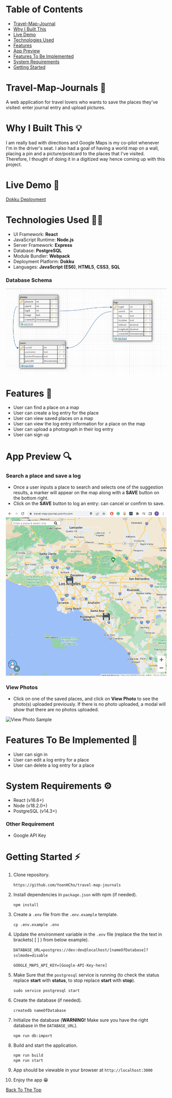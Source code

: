 # Table of Contents
* [Travel-Map-Journal](#travel-map-journal-flightdeparture)
* [Why I Built This](#why-i-built-this-bulb)
* [Live Demo](#live-demo-link)
* [Technologies Used](#technologies-used-🧑‍💻)
* [Features](#features-📝)
* [App Preview](#app-preview-mag)
* [Features To Be Implemented](#feature-to-be-implemented-🔭)
* [System Requirements](#system-requirements-gear)
* [Getting Started](#getting-started-⚡)

# Travel-Map-Journals :flight_departure:
A web application for travel lovers who wants to save the places they've visited:
enter journal entry and upload pictures.

# Why I Built This :bulb:
I am really bad with directions and Google Maps is my co-pilot whenever I'm in the
driver's seat. I also had a goal of having a world map on a wall, placing a pin
and a picture/postcard to the places that I've visited. Therefore, I thought of
doing it in a digitized way hence coming up with this project.

# Live Demo :link:
[Dokku Deployment](https://travel-map-journal.yoonhc.com/)

# Technologies Used 🧑‍💻
* UI Framework: **React**
* JavaScript Runtime: **Node.js**
* Server Framework: **Express**
* Database: **PostgreSQL**
* Module Bundler: **Webpack**
* Deployment Platform: **Dokku**
* Languages: **JavaScript (ES6)**, **HTML5**, **CSS3**, **SQL**

### Database Schema
![Database Schema](./server/public/images/schema.png "Database Schema")

# Features 📝
* User can find a place on a map
* User can create a log entry for the place
* User can view saved places on a map
* User can view the log entry information for a place on the map
* User can upload a photograph in their log entry
* User can sign up

# App Preview  :mag:
### Search a place and save a log
* Once a user inputs a place to search and selects one of the suggestion results,
a marker will appear on the map along with a **SAVE** button on the bottom right.
* Click on the **SAVE** button to log an entry: can cancel or confirm to save.

![Search & Log Sample](./server/public/images/demo-search-log.gif "Search & Log Sample")


### View Photos
* Click on one of the saved places, and click on **View Photo** to see the photo(s)
uploaded previously. If there is no photo uploaded, a modal will show that there
are no photos uploaded.

![View Photo Sample](./server/public/images/view-photo.gif "View Photo Sample")


# Features To Be Implemented 🔭
* User can sign in
* User can edit a log entry for a place
* User can delete a log entry for a place

# System Requirements :gear:
* React (v16.6+)
* Node (v18.2.0+)
* PostgreSQL (v14.3+)
### Other Requirement
* Google API Key

# Getting Started ⚡
1. Clone repository.

    ```https://github.com/YoonHCho/travel-map-journals```

2. Install dependencies in ```package.json``` with npm (if needed).

    ```npm install```

3. Create a ```.env``` file from the ```.env.example``` template.

    ```cp .env.example .env```

4. Update the environment variable in the ```.env``` file (replace the the text in brackets( [ ] ) from below example).

    ```DATABASE_URL=postgres://dev:dev@localhost/[nameOfDatabase]?sslmode=disable```

    ```GOOGLE_MAPS_API_KEY=[Google-API-Key-here]```

5. Make Sure that the ```postgresql``` service is running (to check the status replace **start** with **status**, to stop replace **start** with **stop**).

    ```sudo service postgresql start```

6. Create the database (if needed).

    ```createdb nameOfDatabase```

7. Initialize the database (**WARNING!** Make sure you have the right database in the ```DATABASE_URL```).

    ```npm run db:import```

8. Build and start the application.

    ```
    npm run build
    npm run start
    ```

9. App should be viewable in your browser at ```http://localhost:3000```

10. Enjoy the app 😁

[Back To The Top](#table-of-contents)
